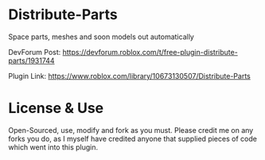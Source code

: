 # Distribute-Parts
Space parts, meshes and soon models out automatically

DevForum Post: https://devforum.roblox.com/t/free-plugin-distribute-parts/1931744

Plugin Link: https://www.roblox.com/library/10673130507/Distribute-Parts

# License & Use
Open-Sourced, use, modify and fork as you must. Please credit me on any forks you do, as I myself have credited anyone that supplied pieces of code which went into this plugin.
